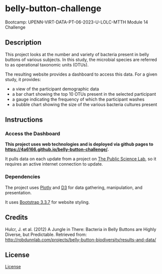 # belly-button-challenge
Bootcamp: UPENN-VIRT-DATA-PT-06-2023-U-LOLC-MTTH Module 14 Challenge

## Description
This project looks at the number and variety of bacteria present in belly buttons of various subjects.
In this study, the microbial species are referred to as operational taxonomic units (OTUs).

The resulting website provides a dashboard to access this data.
For a given study, it provides:

- a view of the participant demographic data
- a bar chart showing the top 10 OTUs present in the selected participant
- a gauge indicating the frequency of which the participant washes
- a bubble chart showing the size of the various bacteria cultures present

## Instructions
### Access the Dashboard

**This project uses web technologies and is deployed via github pages to <https://4a6166.github.io/belly-button-challenge/>.**

It pulls data on each update from a project on [The Public Science Lab](http://robdunnlab.com), so it requires an active internet connection to update.

### Dependencies
The project uses [Plotly](https://plotly.com/javascript/) and [D3](https://d3js.org) for data gathering, manipulation, and presentation.

It uses [Bootstrap 3.3.7](https://getbootstrap.com) for website styling.

## Credits
Hulcr, J. et al. (2012) A Jungle in There: Bacteria in Belly Buttons are Highly Diverse, but Predictable. Retrieved from: <http://robdunnlab.com/projects/belly-button-biodiversity/results-and-data/>

## License
[License](LICENSE)
